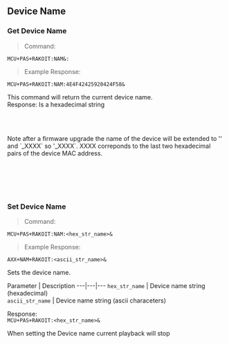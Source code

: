 ## Device Name

### Get Device Name

> Command:

```plaintext
MCU+PAS+RAKOIT:NAM&:
```

> Example Response:

```plaintext
MCU+PAS+RAKOIT:NAM:4E4F42425920424F58&
```

This command will return the current device name.  
Response: Is a hexadecimal string  

<br><br>
<aside class="notice">
Note after a firmware upgrade the name of the device will be extended to '<ascii_str_name>' and `_XXXX` so '<ascii_str_name>_XXXX`.  XXXX correponds to the last two hexadecimal pairs of the device MAC address.
</aside>

<br><br><br><br>

### Set Device Name

> Command:

```plaintext
MCU+PAS+RAKOIT:NAM:<hex_str_name>&
```

> Example Response:

```plaintext
AXX+NAM+RAKOIT:<ascii_str_name>&
```

Sets the device name. 

Parameter | Description
---|---|---
`hex_str_name` | Device name string (hexadecimal)    
`ascii_str_name` | Device name string (ascii characeters) 

Response: <br>`MCU+PAS+RAKOIT:<hex_str_name>&`

<aside class="notice">
When setting the Device name current playback will stop 
</aside>